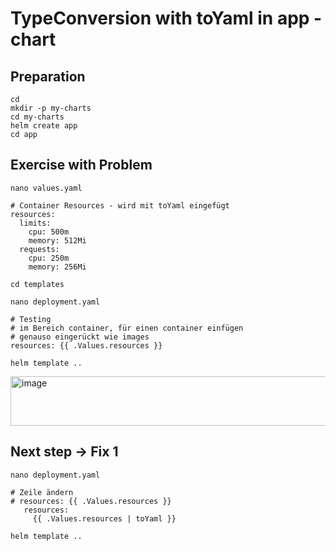 # TypeConversion with toYaml in app - chart

## Preparation 

```
cd
mkdir -p my-charts
cd my-charts
helm create app
cd app
```

## Exercise with Problem 

```
nano values.yaml
```

```
# Container Resources - wird mit toYaml eingefügt
resources:
  limits:
    cpu: 500m
    memory: 512Mi
  requests:
    cpu: 250m
    memory: 256Mi
```

```
cd templates
```

```
nano deployment.yaml
```

```
# Testing 
# im Bereich container, für einen container einfügen
# genauso eingerückt wie images
resources: {{ .Values.resources }}
```

```
helm template ..
```

<img width="962" height="79" alt="image" src="https://github.com/user-attachments/assets/9b7e6452-8c26-4547-9aa7-a2d67180035b" />

## Next step -> Fix 1

```
nano deployment.yaml
```

```
# Zeile ändern
# resources: {{ .Values.resources }}
   resources:
     {{ .Values.resources | toYaml }}
```

```
helm template ..
```
